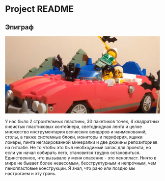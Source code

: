 # Project README

## Эпиграф

![Poster](img/KDPV.jpg)

У нас было 2 строительных пластины, 30 пакетиков точек, 4 квадратных ячеистых пластиковых контейнера, светодиодная лента и целое множество инструментария всяческих вендоров и наименований, столы, а также системные блоки, мониторы и периферия, ящики локеры, пинта негазированной минералки и две дюжины репозиториев на гитхабе.
Не то чтобы это был необходимый запас для проекта, но если уж начал собирать лего, становится трудно остановиться. Единственное, что вызывало у меня опасение - это пенопласт. Ничто в мире не бывает более невесомым, бесструктурным и непрочным, чем пенопластовые конструкции. Я знал, что рано или поздно мы настрогаем и эту грань.